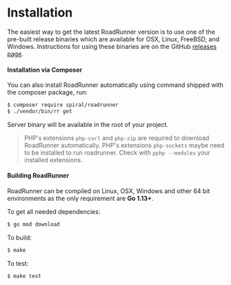 # Installation
The easiest way to get the latest RoadRunner version is to use one of the pre-built release binaries which are available for
OSX, Linux, FreeBSD, and Windows. Instructions for using these binaries are on the GitHub [releases page](https://github.com/spiral/roadrunner-binary/releases).

#### Installation via Composer
You can also install RoadRunner automatically using command shipped with the composer package, run:

```bash
$ composer require spiral/roadrunner
$ ./vendor/bin/rr get
```

Server binary will be available in the root of your project.

> PHP's extensions `php-curl` and `php-zip` are required to download RoadRunner automatically.
> PHP's extensions `php-sockets` maybe need to be installed to run roadrunner.
> Check with `pphp --modules` your installed extensions.

#### Building RoadRunner
RoadRunner can be compiled on Linux, OSX, Windows and other 64 bit environments as the only requirement are **Go 1.13+**.

To get all needed dependencies:

```bash
$ go mod download
```

To build:

```bash
$ make
```

To test:

```
$ make test
```
